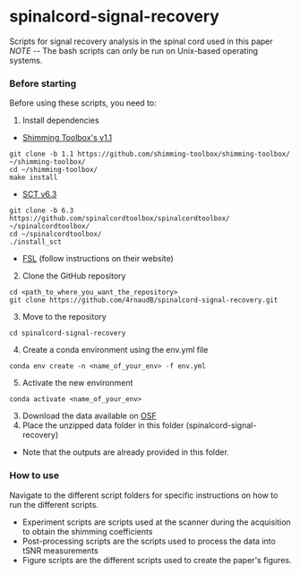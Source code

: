 # spinalcord-signal-recovery
Scripts for signal recovery analysis in the spinal cord used in this paper <insert links> </br>
*NOTE* -- The bash scripts can only be run on Unix-based operating systems.
### Before starting
Before using these scripts, you need to:
1. Install dependencies
* [Shimming Toolbox's v1.1](https://github.com/shimming-toolbox/shimming-toolbox/releases/tag/1.1)
```
git clone -b 1.1 https://github.com/shimming-toolbox/shimming-toolbox/ ~/shimming-toolbox/
cd ~/shimming-toolbox/
make install
```
* [SCT v6.3](https://github.com/spinalcordtoolbox/spinalcordtoolbox/releases/tag/6.3)
```
git clone -b 6.3 https://github.com/spinalcordtoolbox/spinalcordtoolbox/ ~/spinalcordtoolbox/
cd ~/spinalcordtoolbox/
./install_sct
```
* [FSL](https://fsl.fmrib.ox.ac.uk/fsl/docs/#/install/index) (follow instructions on their website)
2. Clone the GitHub repository
```
cd <path_to_where_you_want_the_repository>
git clone https://github.com/4rnaudB/spinalcord-signal-recovery.git
```
3. Move to the repository
```
cd spinalcord-signal-recovery
```
4. Create a conda environment using the env.yml file
```
conda env create -n <name_of_your_env> -f env.yml
```
5. Activate the new environment
```
conda activate <name_of_your_env>
```
3. Download the data available on [OSF](https://osf.io/rs6tv/)
4. Place the unzipped data folder in this folder (spinalcord-signal-recovery)
* Note that the outputs are already provided in this folder.


### How to use
Navigate to the different script folders for specific instructions on how to run the different scripts. 
* Experiment scripts are scripts used at the scanner during the acquisition to obtain the shimming coefficients
* Post-processing scripts are the scripts used to process the data into tSNR measurements
* Figure scripts are the different scripts used to create the paper's figures.
